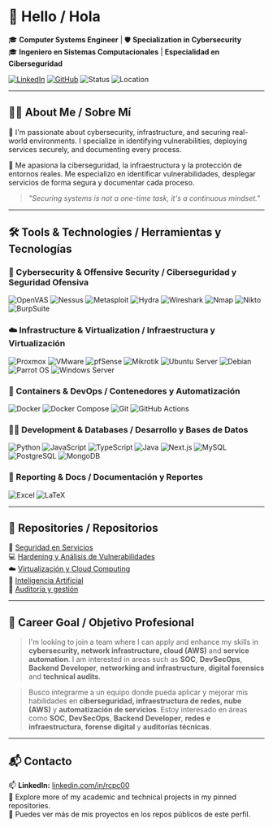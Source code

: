 # 👋 Hello / Hola

🎓 **Computer Systems Engineer** | 🛡️ **Specialization in Cybersecurity**  
🎓 **Ingeniero en Sistemas Computacionales** | **Especialidad en Ciberseguridad**

[![LinkedIn](https://img.shields.io/badge/LinkedIn-blue?logo=linkedin&style=flat-square)](https://www.linkedin.com/in/rcpc00)
[![GitHub](https://img.shields.io/badge/GitHub-Perfil-181717?logo=github&style=flat-square)](https://github.com/Rogilio)
![Status](https://img.shields.io/badge/Estatus-Disponible_para_prácticas-green?style=flat-square)
![Location](https://img.shields.io/badge/Ubicación-México-lightgrey?style=flat-square)

---

## 🧑‍💻 About Me / Sobre Mí

🔐 I'm passionate about cybersecurity, infrastructure, and securing real-world environments. I specialize in identifying vulnerabilities, deploying services securely, and documenting every process.

🔐 Me apasiona la ciberseguridad, la infraestructura y la protección de entornos reales. Me especializo en identificar vulnerabilidades, desplegar servicios de forma segura y documentar cada proceso.

> *"Securing systems is not a one-time task, it's a continuous mindset."*

---

## 🛠️ Tools & Technologies / Herramientas y Tecnologías

### 🔐 Cybersecurity & Offensive Security / Ciberseguridad y Seguridad Ofensiva
![OpenVAS](https://img.shields.io/badge/OpenVAS-008000?style=flat&logo=gnuprivacyguard&logoColor=white)
![Nessus](https://img.shields.io/badge/Nessus-1f1f1f?style=flat&logoColor=white)
![Metasploit](https://img.shields.io/badge/Metasploit-430098?style=flat)
![Hydra](https://img.shields.io/badge/Hydra-444444?style=flat)
![Wireshark](https://img.shields.io/badge/Wireshark-1679A7?style=flat&logo=wireshark&logoColor=white)
![Nmap](https://img.shields.io/badge/Nmap-network%20scanner-004488?style=flat&logo=gnometerminal&logoColor=white)
![Nikto](https://img.shields.io/badge/Nikto-web%20scanner-darkred?style=flat&logo=apache&logoColor=white)
![BurpSuite](https://img.shields.io/badge/Burp_Suite-web%20security-orange?style=flat&logo=bugatti&logoColor=white)

### ☁️ Infrastructure & Virtualization / Infraestructura y Virtualización
![Proxmox](https://img.shields.io/badge/Proxmox-E57000?style=flat)
![VMware](https://img.shields.io/badge/VMware-607078?style=flat&logo=vmware&logoColor=white)
![pfSense](https://img.shields.io/badge/pfSense-233C79?style=flat)
![Mikrotik](https://img.shields.io/badge/Mikrotik-800000?style=flat)
![Ubuntu Server](https://img.shields.io/badge/Ubuntu-Server-E95420?logo=ubuntu&logoColor=white&style=flat)
![Debian](https://img.shields.io/badge/Debian-A81D33?logo=debian&logoColor=white&style=flat)
![Parrot OS](https://img.shields.io/badge/Parrot_OS-1f1f1f?style=flat&logo=linux&logoColor=cyan)
![Windows Server](https://img.shields.io/badge/Windows%20Server-0078D6?style=flat&logo=windows&logoColor=white)

### 🐳 Containers & DevOps / Contenedores y Automatización
![Docker](https://img.shields.io/badge/Docker-2496ED?logo=docker&logoColor=white&style=flat)
![Docker Compose](https://img.shields.io/badge/Compose-1488C6?style=flat)
![Git](https://img.shields.io/badge/Git-F05032?logo=git&logoColor=white&style=flat)
![GitHub Actions](https://img.shields.io/badge/GitHub_Actions-2088FF?logo=githubactions&logoColor=white&style=flat)

### 🧑‍💻 Development & Databases / Desarrollo y Bases de Datos
![Python](https://img.shields.io/badge/Python-3776AB?logo=python&logoColor=white&style=flat)
![JavaScript](https://img.shields.io/badge/JavaScript-F7DF1E?logo=javascript&logoColor=black&style=flat)
![TypeScript](https://img.shields.io/badge/TypeScript-007ACC?logo=typescript&logoColor=white&style=flat)
![Java](https://img.shields.io/badge/Java-007396?logo=java&logoColor=white&style=flat)
![Next.js](https://img.shields.io/badge/Next.js-000000?logo=nextdotjs&logoColor=white&style=flat)
![MySQL](https://img.shields.io/badge/MySQL-4479A1?style=flat&logo=mysql&logoColor=white)
![PostgreSQL](https://img.shields.io/badge/PostgreSQL-336791?style=flat&logo=postgresql&logoColor=white)
![MongoDB](https://img.shields.io/badge/MongoDB-47A248?style=flat&logo=mongodb&logoColor=white)

### 🧾 Reporting & Docs / Documentación y Reportes
![Excel](https://img.shields.io/badge/Microsoft_Excel-217346?style=flat&logo=microsoft-excel&logoColor=white)
![LaTeX](https://img.shields.io/badge/LaTeX-47A141?style=flat&logo=latex&logoColor=white)

---

## 📂 Repositories / Repositorios

🔐 [Seguridad en Servicios](https://github.com/Rogilio/SeguridadServicios)  
💻 [Hardening y Análisis de Vulnerabilidades](https://github.com/Rogilio/Hardening)  
☁️ [Virtualización y Cloud Computing](https://github.com/Rogilio/CloudComputing)  
🤖 [Inteligencia Artificial](https://github.com/Rogilio/IA-2025)  
📄 [Auditoría y gestión](https://github.com/Rogilio/Auditorias)

---

## 🎯 Career Goal / Objetivo Profesional

>  I'm looking to join a team where I can apply and enhance my skills in **cybersecurity, network infrastructure, cloud (AWS)** and **service automation**. I am interested in areas such as **SOC**, **DevSecOps**, **Backend Developer**, **networking and infrastructure**, **digital forensics** and **technical audits**.

> Busco integrarme a un equipo donde pueda aplicar y mejorar mis habilidades en **ciberseguridad, infraestructura de redes, nube (AWS)** y **automatización de servicios**. Estoy interesado en áreas como **SOC**, **DevSecOps**, **Backend Developer**, **redes e infraestructura**, **forense digital** y **auditorías técnicas**.

---

## 📬 Contacto

📫 **LinkedIn:** [linkedin.com/in/rcpc00](https://www.linkedin.com/in/rcpc00)  
📁 Explore more of my academic and technical projects in my pinned repositories.  
📁 Puedes ver más de mis proyectos en los repos públicos de este perfil.  
